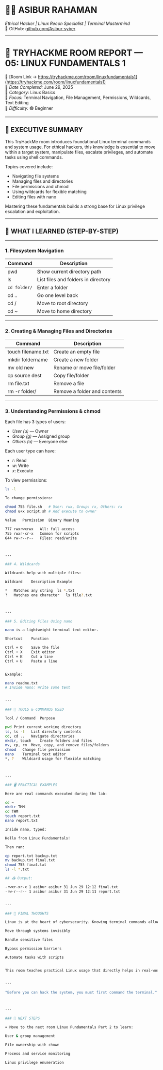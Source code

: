 # 🧑‍💻 ASIBUR RAHAMAN  
*Ethical Hacker | Linux Recon Specialist | Terminal Mastermind*  
🔗 GitHub: [github.com/Asibur-syber](https://github.com/Asibur-syber)

---

# 🐧 TRYHACKME ROOM REPORT — 05: LINUX FUNDAMENTALS 1  
🔗 [Room Link → https://tryhackme.com/room/linuxfundamentals1](https://tryhackme.com/room/linuxfundamentals1)  
📅 *Date Completed:* June 29, 2025  
📂 *Category:* Linux Basics  
🎯 *Focus:* Terminal Navigation, File Management, Permissions, Wildcards, Text Editing  
🧩 *Difficulty:* 🟢 Beginner  

---

## 🧠 EXECUTIVE SUMMARY

This TryHackMe room introduces foundational Linux terminal commands and system usage. For ethical hackers, this knowledge is essential to move within a target system, manipulate files, escalate privileges, and automate tasks using shell commands.

Topics covered include:

- Navigating file systems
- Managing files and directories
- File permissions and chmod
- Using wildcards for flexible matching
- Editing files with nano

Mastering these fundamentals builds a strong base for Linux privilege escalation and exploitation.

---

## 🎯 WHAT I LEARNED (STEP-BY-STEP)

---

### 1. Filesystem Navigation

| Command     | Description                           |
|-------------|---------------------------------------|
| pwd       | Show current directory path           |
| ls        | List files and folders in directory   |
| `cd folder/`| Enter a folder                        |
| cd ..     | Go one level back                     |
| cd /      | Move to root directory                |
| cd ~      | Move to home directory                |

---

### 2. Creating & Managing Files and Directories

| Command                         | Description                         |
|---------------------------------|-------------------------------------|
| touch filename.txt            | Create an empty file                |
| mkdir foldername              | Create a new folder                 |
| mv old new                    | Rename or move file/folder          |
| cp source dest                | Copy file/folder                    |
| rm file.txt                   | Remove a file                       |
| rm -r folder/                 | Remove a folder and contents        |

---

### 3. Understanding Permissions & chmod

Each file has 3 types of users:
- *User (u)* — Owner
- *Group (g)* — Assigned group
- *Others (o)* — Everyone else

Each user type can have:
- *r*: Read
- *w*: Write
- *x*: Execute

To view permissions:
```bash
ls -l

To change permissions:

chmod 755 file.sh   # User: rwx, Group: rx, Others: rx
chmod u+x script.sh # Add execute to owner

Value	Permission	Binary Meaning

777	rwxrwxrwx	All: full access
755	rwxr-xr-x	Common for scripts
644	rw-r--r--	Files: read/write



---

### 4. Wildcards

Wildcards help with multiple files:

Wildcard	Description	Example

*	Matches any string	ls *.txt
?	Matches one character	ls file?.txt



---

### 5. Editing Files Using nano

nano is a lightweight terminal text editor.

Shortcut	Function

Ctrl + O	Save the file
Ctrl + X	Exit editor
Ctrl + K	Cut a line
Ctrl + U	Paste a line


Example:

nano readme.txt
# Inside nano: Write some text


---

### 🧰 TOOLS & COMMANDS USED

Tool / Command	Purpose

pwd	Print current working directory
ls, ls -l	List directory contents
cd, cd ..	Navigate directories
mkdir, touch	Create folders and files
mv, cp, rm	Move, copy, and remove files/folders
chmod	Change file permission
nano	Terminal text editor
*, ?	Wildcard usage for flexible matching



---

### 🖥️ PRACTICAL EXAMPLES

Here are real commands executed during the lab:

cd ~
mkdir THM
cd THM
touch report.txt
nano report.txt

Inside nano, typed:

Hello from Linux Fundamentals!

Then ran:

cp report.txt backup.txt
mv backup.txt final.txt
chmod 755 final.txt
ls -l *.txt

## 📥 Output:

-rwxr-xr-x 1 asibur asibur 31 Jun 29 12:12 final.txt
-rw-r--r-- 1 asibur asibur 31 Jun 29 12:11 report.txt


---

### 📝 FINAL THOUGHTS

Linux is at the heart of cybersecurity. Knowing terminal commands allows ethical hackers to:

Move through systems invisibly

Handle sensitive files

Bypass permission barriers

Automate tasks with scripts


This room teaches practical Linux usage that directly helps in real-world hacking.


---

"Before you can hack the system, you must first command the terminal."



---

### 📂 NEXT STEPS

➡️ Move to the next room Linux Fundamentals Part 2 to learn:

User & group management

File ownership with chown

Process and service monitoring

Linux privilege enumeration
